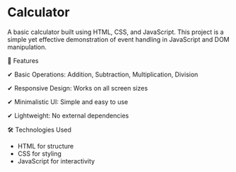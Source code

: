 # Calculator
A basic calculator built using HTML, CSS, and JavaScript. This project is a simple yet effective demonstration of event handling in JavaScript and DOM manipulation.

🚀 Features

✔ Basic Operations: Addition, Subtraction, Multiplication, Division

✔ Responsive Design: Works on all screen sizes

✔ Minimalistic UI: Simple and easy to use

✔ Lightweight: No external dependencies

🛠️ Technologies Used
- HTML for structure
- CSS for styling
- JavaScript for interactivity
